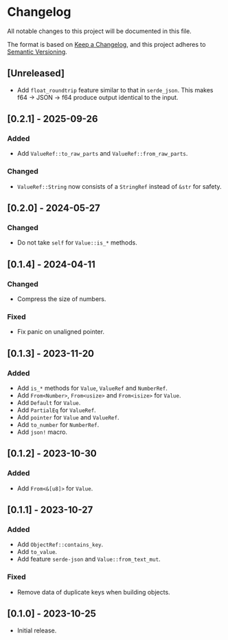 # Changelog

All notable changes to this project will be documented in this file.

The format is based on [Keep a Changelog](https://keepachangelog.com/en/1.0.0/),
and this project adheres to [Semantic Versioning](https://semver.org/spec/v2.0.0.html).

## [Unreleased]

- Add `float_roundtrip` feature similar to that in `serde_json`. This makes f64 -> JSON -> f64 produce output identical to the input.

## [0.2.1] - 2025-09-26

### Added

- Add `ValueRef::to_raw_parts` and `ValueRef::from_raw_parts`.

### Changed

- `ValueRef::String` now consists of a `StringRef` instead of `&str` for safety.

## [0.2.0] - 2024-05-27

### Changed

- Do not take `self` for `Value::is_*` methods.

## [0.1.4] - 2024-04-11

### Changed

- Compress the size of numbers.

### Fixed

- Fix panic on unaligned pointer.

## [0.1.3] - 2023-11-20

### Added

- Add `is_*` methods for `Value`, `ValueRef` and `NumberRef`.
- Add `From<Number>`, `From<usize>` and `From<isize>` for `Value`.
- Add `Default` for `Value`.
- Add `PartialEq` for `ValueRef`.
- Add `pointer` for `Value` and `ValueRef`.
- Add `to_number` for `NumberRef`.
- Add `json!` macro. 

## [0.1.2] - 2023-10-30

### Added

- Add `From<&[u8]>` for `Value`.

## [0.1.1] - 2023-10-27

### Added

- Add `ObjectRef::contains_key`.
- Add `to_value`.
- Add feature `serde-json` and `Value::from_text_mut`.

### Fixed

- Remove data of duplicate keys when building objects.

## [0.1.0] - 2023-10-25

- Initial release.
